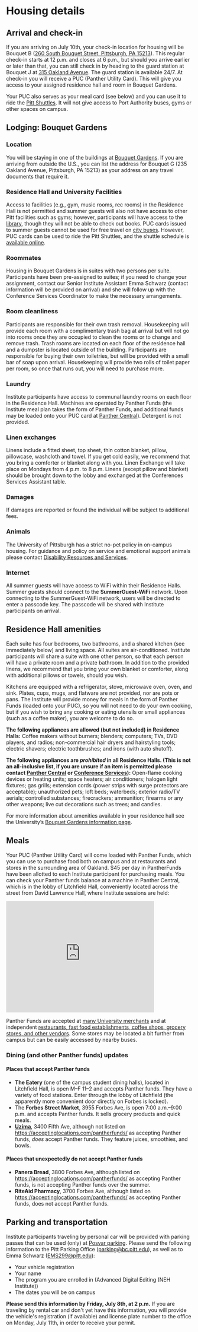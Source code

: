 # Housing details 

## Arrival and check-in 

If you are arriving on July 10th, your check-in location for housing will be Bouquet B ([260 South Bouquet Street, Pittsburgh, PA 15213](https://www.google.com/maps/place/260+S+Bouquet+St,+Pittsburgh,+PA+15213/@40.4407162,-79.9568502,17z/data=!3m1!4b1!4m5!3m4!1s0x8834f22824211307:0xaabc42957e8f2d45!8m2!3d40.4407121!4d-79.9546615)). This regular check-in starts at 12 p.m. and closes at 6 p.m., but should you arrive earlier or later than that, you can still check in by heading to the guard station at Bouquet J at [315 Oakland Avenue](https://www.google.com/maps/place/315+Oakland+Ave,+Pittsburgh,+PA+15213/@40.4398923,-79.9563888,17z/data=!3m1!4b1!4m5!3m4!1s0x8834f187f3440103:0x16758f80690088b6!8m2!3d40.4398882!4d-79.9542001). The guard station is available 24/7. At check-in you will receive a PUC (Panther Utility Card). This will give you access to your assigned residence hall and room in Bouquet Gardens. 

Your PUC also serves as your meal card (see below) and you can use it to ride the [Pitt Shuttles](https://www.pts.pitt.edu/mobility/shuttle-services/pitt-shuttle-schedule). It will not give access to Port Authority buses, gyms or other spaces on campus.

## Lodging: Bouquet Gardens

### Location

You will be staying in one of the buildings at [Bouquet Gardens](https://www.pc.pitt.edu/housing-services/university-owned-housing/bouquet-gardens). If you are arriving from outside the U.S., you can list the address for Bouquet G (235 Oakland Avenue, Pittsburgh, PA 15213) as your address on any travel documents that require it.

### Residence Hall and University Facilities 

Access to facilities (e.g., gym, music rooms, rec rooms) in the Residence Hall is not permitted and summer guests will also not have access to other Pitt facilities such as gyms; however, participants will have access to the [library](https://www.library.pitt.edu/hillman-library), though they will not be able to check out books. PUC cards issued to summer guests cannot be used for free travel on [city buses](https://www.portauthority.org/inside-Pittsburgh-Regional-Transit/rider-info/how-to-ride/how-to-ride-the-bus/). However, PUC cards can be used to ride the Pitt Shuttles, and the shuttle schedule is [available online](https://www.pts.pitt.edu/mobility/shuttle-services/pitt-shuttle-schedule).

### Roommates 

Housing in Bouquet Gardens is in suites with two persons per suite. Participants have been pre-assigned to suites; if you need to change your assignment, contact our Senior Institute Assistant Emma Schwarz (contact information will be provided on arrival) and she will follow up with the Conference Services Coordinator to make the necessary arrangements.

### Room cleanliness 

Participants are responsible for their own trash removal. Housekeeping will provide each room with a complimentary trash bag at arrival but will not go into rooms once they are occupied to clean the rooms or to change and remove trash. Trash rooms are located on each floor of the residence hall and a dumpster is located outside of the building. Participants are responsible for buying their own toiletries, but will be provided with a small bar of soap upon arrival. Housekeeping will provide two rolls of toilet paper per room, so once that runs out, you will need to purchase more. 

### Laundry 

Institute participants have access to communal laundry rooms on each floor in the Residence Hall. Machines are operated by Panther Funds (the Institute meal plan takes the form of Panther Funds, and additional funds may be loaded onto your PUC card at [Panther Central](https://www.pc.pitt.edu/about-us)). Detergent is not provided. 

### Linen exchanges 

Linens include a fitted sheet, top sheet, thin cotton blanket, pillow, pillowcase, washcloth and towel. If you get cold easily, we recommend that you bring a comforter or blanket along with you. Linen Exchange will take place on Mondays from 4 p.m. to 8 p.m. Linens (except pillow and blanket) should be brought down to the lobby and exchanged at the Conferences Services Assistant table. 

### Damages 

If damages are reported or found the individual will be subject to additional fees.

### Animals 

The University of Pittsburgh has a strict no-pet policy in on-campus housing. For guidance and policy on service and emotional support animals please contact [Disability Resources and Services](https://www.diversity.pitt.edu/disability-access/disability-resources-and-services/accommodations/service-animals-and-emotional).

### Internet 

All summer guests will have access to WiFi within their Residence Halls. Summer guests should connect to the **SummerGuest-WiFi** network. Upon connecting to the SummerGuest-WiFi network, users will be directed to enter a passcode key. The passcode will be shared with Institute participants on arrival. 

## Residence Hall amenities

Each suite has four bedrooms, two bathrooms, and a shared kitchen (see immediately below) and living space. All suites are air-conditioned. Institute participants will share a suite with one other person, so that each person will have a private room and a private bathroom. In addition to the provided linens, we recommend that you bring your own blanket or comforter, along with additional pillows or towels, should you wish.

Kitchens are equipped with a refrigerator, stove, microwave oven, oven, and sink. Plates, cups, mugs, and flatware are not provided, nor are pots or pans. The Institute will provide money for meals in the form of Panther Funds (loaded onto your PUC), so you will not need to do your own cooking, but if you wish to bring any cooking or eating utensils or small appliances (such as a coffee maker), you are welcome to do so. 

**The following appliances are allowed (but not included) in Residence Halls:** Coffee makers without burners; blenders; computers; TVs, DVD players, and radios; non-commercial hair dryers and hairstyling tools; electric shavers; electric toothbrushes; and irons (with auto shutoff). 

**The following appliances are *prohibited* in all Residence Halls. (This is not an all-inclusive list, if you are unsure if an item is permitted please contact [Panther Central](https://www.pc.pitt.edu/) or [Conference Services](https://www.conferenceservices.pitt.edu/contact-us-0)):** Open-flame cooking devices or heating units; space heaters; air conditioners; halogen light fixtures; gas grills; extension cords (power strips with surge protectors are acceptable); unauthorized pets; loft beds; waterbeds; exterior radio/TV aerials; controlled substances; firecrackers; ammunition; firearms or any other weapons; live cut decorations such as trees; and candles. 

For more information about amenities available in your residence hall see the University’s [Bouquet Gardens information page](https://www.pc.pitt.edu/housing-services/university-owned-housing/bouquet-gardens). 

## Meals 

Your PUC (Panther Utility Card) will come loaded with Panther Funds, which you can use to purchase food both on campus and at restaurants and stores in the surrounding area of Oakland. $45 per day in PantherFunds have been allotted to each Institute participant for purchasing meals. You can check your Panther funds balance at a machine in Panther Central, which is in the lobby of Litchfield Hall, conveniently located across the street from David Lawrence Hall, where Institute sessions are held:

<iframe src="https://www.google.com/maps/embed?pb=!1m28!1m12!1m3!1d3036.4751389582493!2d-79.95782363430021!3d40.44261956198793!2m3!1f0!2f0!3f0!3m2!1i1024!2i768!4f13.1!4m13!3e2!4m5!1s0x8834f22906500183%3A0x8fe1715eaeccb8e6!2sUniversity%20of%20Pittsburgh%20-%20Panther%20Central%2C%20Fifth%20Avenue%2C%20Pittsburgh%2C%20PA!3m2!1d40.4427965!2d-79.9560812!4m5!1s0x8834f228541d5921%3A0xa9e42410df503e8f!2sLawrence%20Hall%2C%20Forbes%20Avenue%2C%20Pittsburgh%2C%20PA!3m2!1d40.4425725!2d-79.9551887!5e0!3m2!1sen!2sus!4v1657218604376!5m2!1sen!2sus" width="400" height="300" style="border:0;" allowfullscreen="" loading="lazy" referrerpolicy="no-referrer-when-downgrade"></iframe>

Panther Funds are accepted at [many University merchants](https://www.pc.pitt.edu/panther-card/merchants/university-merchants) and at independent [restaurants, fast food establishments, coffee shops, grocery stores, and other vendors](https://acceptinglocations.com/pantherfunds/). Some stores may be located a bit further from campus but can be easily accessed by nearby buses. 

### Dining (and other Panther funds) updates

#### Places that accept Panther funds

* **The Eatery** (one of the campus student dining halls), located in Litchfield Hall, is open M–F 11–2 and accepts Panther funds. They have a variety of food stations.  Enter through the lobby of Litchfield (the apparently more convenient door directly on Forbes is locked).
* The **Forbes Street Market**, 3955 Forbes Ave, is open 7:00 a.m.–9:00 p.m. and accepts Panther funds. It sells grocery products and quick meals.
* **[Uzima](https://www.uzima.live/)**, 3400 Fifth Ave, although not listed on <https://acceptinglocations.com/pantherfunds/> as accepting Panther funds, *does* accept Panther funds. They feature juices, smoothies, and bowls.

#### Places that unexpectedly do not accept Panther funds

* **Panera Bread**, 3800 Forbes Ave, although listed on <https://acceptinglocations.com/pantherfunds/> as accepting Panther funds, is not accepting Panther funds over the summer.
* **RiteAid Pharmacy**, 3700 Forbes Ave, although listed on <https://acceptinglocations.com/pantherfunds/> as accepting Panther funds, does not accept Panther funds.

## Parking and transportation 

Institute participants traveling by personal car will be provided with parking passes that can be used (only) at [Posvar parking](https://www.pts.pitt.edu/mobility/parking/parking-opportunities/parkmobile). Please send the following information to the Pitt Parking Office (parking@bc.pitt.edu), as well as to Emma Schwarz (EMS299@pitt.edu):

* Your vehicle registration
* Your name 
* The program you are enrolled in (Advanced Digital Editing (NEH Institute))
* The dates you will be on campus 

**Please send this information by Friday, July 8th, at 2 p.m.** If you are traveling by rental car and don't yet have this information, you will provide the vehicle's registration (if available) and license plate number to the office on Monday, July 11th, in order to receive your permit.   


 
